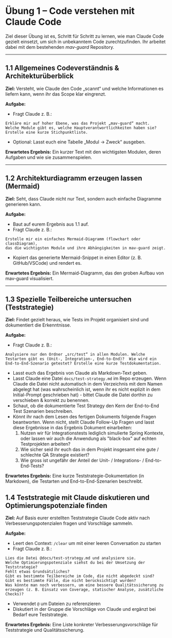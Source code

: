 # Übung 1 – Code verstehen mit Claude Code

Ziel dieser Übung ist es, Schritt für Schritt zu lernen, wie man Claude Code gezielt einsetzt,
um sich in unbekanntem Code zurechtzufinden. Ihr arbeitet dabei mit dem bestehenden
*mav-guard* Repository.

---

## 1.1 Allgemeines Codeverständnis & Architekturüberblick

**Ziel:** Versteht, wie Claude den Code „scannt“ und welche Informationen es liefern kann,
wenn ihr das Scope klar eingrenzt.

**Aufgabe:**
- Fragt Claude z. B.:

```text  
Erkläre mir auf hoher Ebene, was das Projekt „mav-guard“ macht.  
Welche Module gibt es, welche Hauptverantwortlichkeiten haben sie?  
Erstelle eine kurze Stichpunktliste.  
```

- Optional: Lasst euch eine Tabelle „Modul → Zweck“ ausgeben.

**Erwartetes Ergebnis:** Ein kurzer Text mit den wichtigsten Modulen, deren Aufgaben und wie sie zusammenspielen.

---

## 1.2 Architekturdiagramm erzeugen lassen (Mermaid)

**Ziel:** Seht, dass Claude nicht nur Text, sondern auch einfache Diagramme generieren kann.

**Aufgabe:**
- Baut auf eurem Ergebnis aus 1.1 auf.
- Fragt Claude z. B.:

```text  
Erstelle mir ein einfaches Mermaid-Diagramm (flowchart oder classDiagram),  
das die wichtigsten Module und ihre Abhängigkeiten in mav-guard zeigt.  
```

- Kopiert das generierte Mermaid-Snippet in einen Editor (z. B. GitHub/VSCode) und rendert es.

**Erwartetes Ergebnis:** Ein Mermaid-Diagramm, das den groben Aufbau von mav-guard visualisiert.

---

## 1.3 Spezielle Teilbereiche untersuchen (Teststrategie)

**Ziel:** Findet gezielt heraus, wie Tests im Projekt organisiert sind und dokumentiert die Erkenntnisse.

**Aufgabe:**
- Fragt Claude z. B.:

```text  
Analysiere nur den Ordner „src/test“ in allen Modulen. Welche Testarten gibt es (Unit-, Integration-, End-to-End)?  Wie wird ein End-to-End-Szenario getestet? Erstelle eine kurze Testdokumentation.  
```

- Lasst euch das Ergebnis von Claude als Markdown-Text geben.
- Lasst Claude eine Datei `docs/test-strategy.md` im Repo erzeugen. Wenn Claude die Datei nicht automatisch in dem Verzeichnis mit dem Namen abgelegt hat (was wahrscheinlich ist, wenn ihr es nicht explizit in dem Initial-Prompt geschrieben hat) - bittet Claude die Datei dorthin zu verschieben & korrekt zu benennen.
- Schaut, ob die dokumentierte Test Strategy den Kern der End-to-End Test Szenarien beschreiben. 
- Könnt ihr nach dem Lesen des fertigen Dokuments folgende Fragen beantworten. Wenn nicht, stellt Claude Follow-Up Fragen und lasst diese Ergebnisse in das Ergebnis Dokument einarbeiten: 
  1. Nutzen wir für Integrationstests lediglich simulierte Spring Kontexte, oder lassen wir auch die Anwendung als "black-box" auf echten Testprojekten arbeiten?
  2. Wie sicher seid ihr euch das in dem Projekt insgesamt eine gute / schlechte QA Strategie existiert?
  3. Wie gross ist ungefähr der Anteil der Unit- / Integrations- / End-to-End-Tests?

**Erwartetes Ergebnis:** Eine kurze Teststrategie-Dokumentation (in Markdown), die Testarten und End-to-End-Szenarien beschreibt.

## 1.4 Teststrategie mit Claude diskutieren und Optimierungspotenziale finden

**Ziel:** Auf Basis eurer erstellten Teststrategie Claude Code aktiv nach Verbesserungspotenzialen fragen und Vorschläge sammeln.

**Aufgabe:**

- Leert den Context: `/clear` um mit einer leeren Conversation zu starten
- Fragt Claude z. B.:

```text
Lies die Datei @docs/test-strategy.md und analysiere sie.  
Welche Optimierungspotenziale siehst du bei der Umsetzung der Teststrategie?  
Fehlt etwas Grundsätzliches?  
Gibt es bestimmte Teilbereiche im Code, die nicht abgedeckt sind?  
Gibt es bestimmte Fälle, die nicht berücksichtigt wurden?  
Was könnte man noch verbessern, um eine bessere Qualitätssicherung zu erzeugen (z. B. Einsatz von Coverage, statischer Analyse, zusätzliche Checks)?  
```

- Verwendet `@` um Dateien zu referenzieren
- Diskutiert in der Gruppe die Vorschläge von Claude und ergänzt bei Bedarf eure Teststrategie.

**Erwartetes Ergebnis:** Eine Liste konkreter Verbesserungsvorschläge für Teststrategie und Qualitätssicherung.

